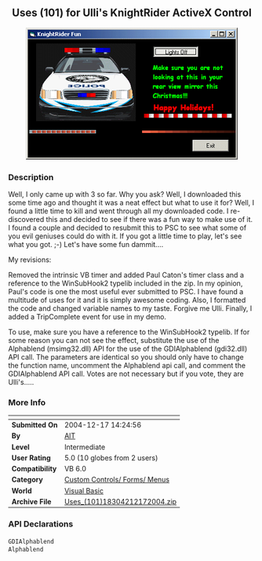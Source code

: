 ﻿<div align="center">

## Uses \(101\)  for Ulli's KnightRider ActiveX Control

<img src="PIC200412171339374225.gif">
</div>

### Description

Well, I only came up with 3 so far. Why you ask? Well, I downloaded this some time ago and thought it was a neat effect but what to use it for? Well, I found a little time to kill and went through all my downloaded code. I re-discovered this and decided to see if there was a fun way to make use of it. I found a couple and decided to resubmit this to PSC to see what some of you evil geniuses could do with it. If you got a little time to play, let's see what you got. ;-) Let's have some fun dammit....

My revisions:

Removed the intrinsic VB timer and added Paul Caton's timer class and a reference to the WinSubHook2 typelib included in the zip. In my opinion, Paul's code is one the most useful ever submitted to PSC. I have found a multitude of uses for it and it is simply awesome coding. Also, I formatted the code and changed variable names to my taste. Forgive me Ulli. Finally, I added a TripComplete event for use in my demo.

To use, make sure you have a reference to the WinSubHook2 typelib. If for some reason you can not see the effect, substitute the use of the Alphablend (msimg32.dll) API for the use of the GDIAlphablend (gdi32.dll) API call. The parameters are identical so you should only have to change the function name, uncomment the Alphablend api call, and comment the GDIAlphablend API call. Votes are not necessary but if you vote, they are Ulli's.....
 
### More Info
 


<span>             |<span>
---                |---
**Submitted On**   |2004-12-17 14:24:56
**By**             |[AlT](https://github.com/Planet-Source-Code/PSCIndex/blob/master/ByAuthor/alt.md)
**Level**          |Intermediate
**User Rating**    |5.0 (10 globes from 2 users)
**Compatibility**  |VB 6\.0
**Category**       |[Custom Controls/ Forms/  Menus](https://github.com/Planet-Source-Code/PSCIndex/blob/master/ByCategory/custom-controls-forms-menus__1-4.md)
**World**          |[Visual Basic](https://github.com/Planet-Source-Code/PSCIndex/blob/master/ByWorld/visual-basic.md)
**Archive File**   |[Uses\_\(101\)18304212172004\.zip](https://github.com/Planet-Source-Code/alt-uses-101-for-ulli-s-knightrider-activex-control__1-57764/archive/master.zip)

### API Declarations

```
GDIAlphablend
Alphablend
```






